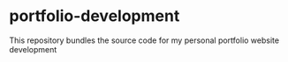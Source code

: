 # portfolio-development
This repository bundles the source code for my personal portfolio website development

